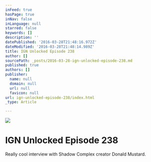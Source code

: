 ```yaml
---
inFeed: true
hasPage: true
inNav: false
inLanguage: null
starred: false
keywords: []
description: ''
datePublished: '2016-03-28T21:48:16.972Z'
dateModified: '2016-03-28T21:48:14.989Z'
title: IGN Unlocked Episode 238
author: []
sourcePath: _posts/2016-03-28-ign-unlocked-episode-238.md
published: true
authors: []
publisher:
  name: null
  domain: null
  url: null
  favicon: null
url: ign-unlocked-episode-238/index.html
_type: Article

---
```

![](https://the-grid-user-content.s3-us-west-2.amazonaws.com/418da1ed-03cb-4f3d-904f-65b8e85e1806.png)

# IGN Unlocked Episode 238

Really cool interview with Shadow Complex creator Donald Mustard.